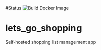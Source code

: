 #Status 
![Build Docker Image](https://github.com/ndy40/lets_go_shopping/workflows/Build%20Docker%20Image/badge.svg)
# lets_go_shopping
Self-hosted shopping list management app
